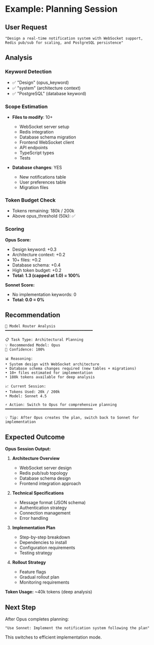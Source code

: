 # Example: Planning Session

## User Request
```
"Design a real-time notification system with WebSocket support,
Redis pub/sub for scaling, and PostgreSQL persistence"
```

## Analysis

### Keyword Detection
- ✅ "Design" (opus_keyword)
- ✅ "system" (architecture context)
- ✅ "PostgreSQL" (database keyword)

### Scope Estimation
- **Files to modify**: 10+
  - WebSocket server setup
  - Redis integration
  - Database schema migration
  - Frontend WebSocket client
  - API endpoints
  - TypeScript types
  - Tests

- **Database changes**: YES
  - New notifications table
  - User preferences table
  - Migration files

### Token Budget Check
- Tokens remaining: 180k / 200k
- Above opus_threshold (50k): ✅

### Scoring

**Opus Score:**
- Design keyword: +0.3
- Architecture context: +0.2
- 10+ files: +0.2
- Database schema: +0.4
- High token budget: +0.2
- **Total: 1.3 (capped at 1.0) = 100%**

**Sonnet Score:**
- No implementation keywords: 0
- **Total: 0.0 = 0%**

## Recommendation

```
🤖 Model Router Analysis
━━━━━━━━━━━━━━━━━━━━━━━━━━━━━━━━━━━━━━━━

📋 Task Type: Architectural Planning
💡 Recommended Model: Opus
🎯 Confidence: 100%

📊 Reasoning:
• System design with WebSocket architecture
• Database schema changes required (new tables + migrations)
• 10+ files estimated for implementation
• 180k tokens available for deep analysis

📈 Current Session:
• Tokens Used: 20k / 200k
• Model: Sonnet 4.5

⚡ Action: Switch to Opus for comprehensive planning
━━━━━━━━━━━━━━━━━━━━━━━━━━━━━━━━━━━━━━━━

💡 Tip: After Opus creates the plan, switch back to Sonnet for implementation
```

## Expected Outcome

**Opus Session Output:**
1. **Architecture Overview**
   - WebSocket server design
   - Redis pub/sub topology
   - Database schema design
   - Frontend integration approach

2. **Technical Specifications**
   - Message format (JSON schema)
   - Authentication strategy
   - Connection management
   - Error handling

3. **Implementation Plan**
   - Step-by-step breakdown
   - Dependencies to install
   - Configuration requirements
   - Testing strategy

4. **Rollout Strategy**
   - Feature flags
   - Gradual rollout plan
   - Monitoring requirements

**Token Usage:** ~40k tokens (deep analysis)

## Next Step

After Opus completes planning:

```
"Use Sonnet: Implement the notification system following the plan"
```

This switches to efficient implementation mode.
